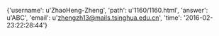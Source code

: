 {'username': u'ZhaoHeng-Zheng', 'path': u'1160/1160.html', 'answer': u'ABC', 'email': u'zhengzh13@mails.tsinghua.edu.cn', 'time': '2016-02-23:22:28:44'}